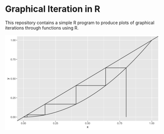 # Graphical Iteration in R

This repository contains a simple R program to produce plots of graphical iterations through functions using R.

![](graphical_iteration_example.png)
